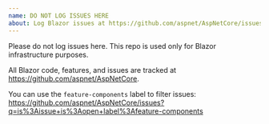 ```yaml
---
name: DO NOT LOG ISSUES HERE
about: Log Blazor issues at https://github.com/aspnet/AspNetCore/issues/new/choose.
---
```


Please do not log issues here. This repo is used only for Blazor infrastructure purposes.

All Blazor code, features, and issues are tracked at https://github.com/aspnet/AspNetCore.

You can use the `feature-components` label to filter issues: https://github.com/aspnet/AspNetCore/issues?q=is%3Aissue+is%3Aopen+label%3Afeature-components
